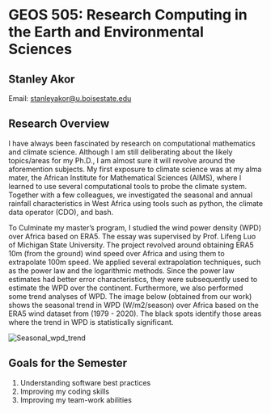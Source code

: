 # GEOS 505: Research Computing in the Earth and Environmental Sciences

## Stanley Akor


Email: [stanleyakor@u.boisestate.edu](mailto:stanleyakor@u.boisestate.edu)


## Research Overview ##
I have always been fascinated by research on computational mathematics and climate science. Although I am still deliberating about the likely topics/areas for my Ph.D., I am almost sure it will revolve around the aforemention subjects. My first exposure to climate science was at my alma mater, the African Institute for Mathematical Sciences (AIMS), where I learned to use several computational tools to probe the climate system. Together with a few colleagues, we investigated the seasonal and annual rainfall characteristics in West Africa using tools such as python, the climate data operator (CDO), and bash.

To Culminate my master’s program, I studied the wind power density (WPD) over Africa based on ERA5. The essay was supervised by Prof. Lifeng Luo of Michigan State University. The project revolved around obtaining ERA5 10m (from the ground) wind speed over Africa and using them to extrapolate 100m speed. We applied several extrapolation techniques, such as the power law and the logarithmic methods. Since the power law estimates had better error characteristics, they were subsequently used to estimate the WPD over the continent. Furthermore, we also performed some trend analyses of WPD. The image below (obtained from our work) shows the seasonal trend in WPD (W/m2/season) over Africa based on the ERA5 wind dataset from (1979 - 2020). The black spots identify those areas where the trend in WPD is statistically significant. 



![Seasonal_wpd_trend](https://user-images.githubusercontent.com/107439769/191145979-81a016b7-071d-459b-8603-ec0bd77476bd.png)


## Goals for the Semester

1. Understanding software best practices
2. Improving my coding skills
3. Improving my team-work abilities
